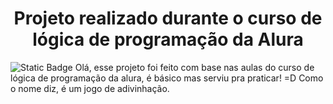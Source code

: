 <h1 align="center"> Projeto realizado durante o curso de lógica de programação da Alura </h1>
<img alt="Static Badge" src="https://img.shields.io/badge/status-complete-green">
Olá, esse projeto foi feito com base nas aulas do curso de lógica de programação da alura, é básico mas serviu pra praticar! =D
Como o nome diz, é um jogo de adivinhação.
